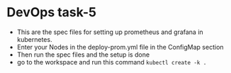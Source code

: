 # DevOps task-5
- This are the spec files for setting up prometheus and grafana in kubernetes.
- Enter your Nodes in the deploy-prom.yml file in the ConfigMap section
- Then run the spec files and the setup is done
- go to the workspace and run this command
`kubectl create -k .`
